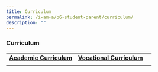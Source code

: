 ```yaml
---
title: Curriculum
permalink: /i-am-a/p6-student-parent/curriculum/
description: ""
---
```

### Curriculum

|  |  |  |
|---|---|---|
| [**Academic Curriculum**](/programmes/academic-curriculum/overview/) | **[Vocational Curriculum](/programmes/vocational-curriculum/)** |
|  |  |  |